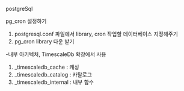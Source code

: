 postgreSql

pg_cron 설정하기
1. postgresql.conf 파일에서 library, cron 작업할 데이터베이스 지정해주기
2. pg_cron library 다운 받기

-내부 아키텍처, TimescaleDb 확장에서 사용
1. _timescaledb_cache : 캐싱
2. _timescaledb_catalog : 카탈로그
3. _timescaledb_internal : 내부 함수
